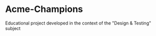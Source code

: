 # Acme-Champions
Educational project developed in the context of the "Design &amp; Testing" subject
